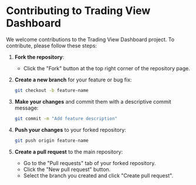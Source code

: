 # Contributing to Trading View Dashboard

We welcome contributions to the Trading View Dashboard project. To contribute, please follow these steps:

1. **Fork the repository**:
   - Click the "Fork" button at the top right corner of the repository page.

2. **Create a new branch** for your feature or bug fix:
   ```bash
   git checkout -b feature-name
   ```

3. **Make your changes** and commit them with a descriptive commit message:
   ```bash
   git commit -m "Add feature description"
   ```

4. **Push your changes** to your forked repository:
   ```bash
   git push origin feature-name
   ```

5. **Create a pull request** to the main repository:
   - Go to the "Pull requests" tab of your forked repository.
   - Click the "New pull request" button.
   - Select the branch you created and click "Create pull request".
